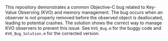 This repository demonstrates a common Objective-C bug related to Key-Value Observing (KVO) and memory management.  The bug occurs when an observer is not properly removed before the observed object is deallocated, leading to potential crashes.  The solution shows the correct way to manage KVO observers to prevent this issue.  See `KVO_Bug.m` for the buggy code and `KVO_Bug_Solution.m` for the corrected version.